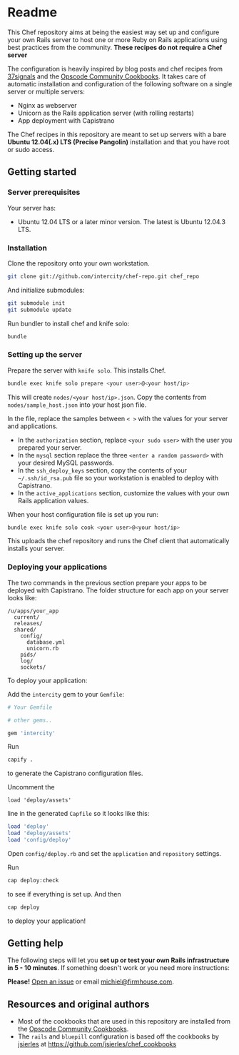 Readme
======

This Chef repository aims at being the easiest way set up and configure your own Rails server
to host one or more Ruby on Rails applications using best
practices from the community. **These recipes do not require a Chef server**

The configuration is heavily inspired by blog posts and chef recipes
from [37signals](http://37signals.com) and the
[Opscode Community Cookbooks](http://community.opscode.com). It takes
care of automatic installation and configuration of the following software
on a single server or multiple servers:

* Nginx as webserver
* Unicorn as the Rails application server (with rolling restarts)
* App deployment with Capistrano

The Chef recipes in this repository are meant to set up servers with a bare
**Ubuntu 12.04(.x) LTS (Precise Pangolin)** installation and that you have root
or sudo access.

## Getting started

### Server prerequisites

Your server has:

* Ubuntu 12.04 LTS or a later minor version. The latest is Ubuntu 12.04.3 LTS.

### Installation

Clone the repository onto your own workstation.

```sh
git clone git://github.com/intercity/chef-repo.git chef_repo
```

And initialize submodules:

```sh
git submodule init
git submodule update
```

Run bundler to install chef and knife solo:

```sh
bundle
```

### Setting up the server

Prepare the server with `knife solo`. This installs Chef.

```sh
bundle exec knife solo prepare <your user>@<your host/ip>
```

This will create `nodes/<your host/ip>.json`. Copy the contents from `nodes/sample_host.json` into
your host json file.

In the file, replace the samples between `< >` with the values for your server and applications.

* In the `authorization` section, replace `<your sudo user>` with the user you prepared your server.
* In the `mysql` section replace the three `<enter a random password>` with your desired MySQL passwords.
* In the `ssh_deploy_keys` section, copy the contents of your `~/.ssh/id_rsa.pub` file so your workstation is enabled to deploy with Capistrano.
* In the `active_applications` section, customize the values with your own Rails application values.

When your host configuration file is set up you run:

```sh
bundle exec knife solo cook <your user>@<your host/ip>
```

This uploads the chef repository and runs the Chef client that automatically installs your server.

### Deploying your applications

The two commands in the previous section prepare your apps to be deployed with
Capistrano. The folder structure for each app on your server looks like:

```
/u/apps/your_app
  current/
  releases/
  shared/
    config/
      database.yml
      unicorn.rb
    pids/
    log/
    sockets/
```

To deploy your application:

Add the `intercity` gem to your `Gemfile`:

```ruby
# Your Gemfile

# other gems..

gem 'intercity'
```

Run

```sh
capify .
```

to generate the Capistrano configuration files.

Uncomment the

```
load 'deploy/assets'
```

line in the generated `Capfile` so it looks like this:

```ruby
load 'deploy'
load 'deploy/assets'
load 'config/deploy'
```

Open `config/deploy.rb` and set the `application` and `repository` settings.

Run

```sh
cap deploy:check
```

to see if everything is set up. And then

```sh
cap deploy
```

to deploy your application!

## Getting help

The following steps will let you **set up or test your own Rails infrastructure
in 5 - 10 minutes**. If something doesn't work or you need more instructions:

**Please!** [Open an issue](https://github.com/firmhouse/locomotive-chef-repo/issues) or email [michiel@firmhouse.com](mailto:michiel@firmhouse.com).

## Resources and original authors

* Most of the cookbooks that are used in this repository are installed from the [Opscode Community Cookbooks](http://community.opscode.com).
* The `rails` and `bluepill` configuration is based off the cookbooks by [jsierles](https://github.com/jsierles) at https://github.com/jsierles/chef_cookbooks
